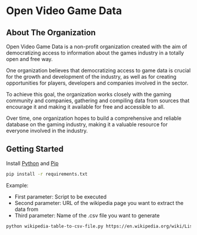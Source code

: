 # Open Video Game Data

## About The Organization
Open Video Game Data is a non-profit organization created with the aim of democratizing access to information about the games industry in a totally open and free way.

One organization believes that democratizing access to game data is crucial for the growth and development of the industry, as well as for creating opportunities for players, developers and companies involved in the sector.

To achieve this goal, the organization works closely with the gaming community and companies, gathering and compiling data from sources that encourage it and making it available for free and accessible to all.

Over time, one organization hopes to build a comprehensive and reliable database on the gaming industry, making it a valuable resource for everyone involved in the industry.

## Getting Started

Install [Python](https://www.python.org/) and [Pip](https://pypi.org/project/pip/)

```bash
pip install -r requirements.txt
```

Example:
- First parameter: Script to be executed
- Second parameter: URL of the wikipedia page you want to extract the data from
- Third parameter: Name of the .csv file you want to generate
```bash
python wikipedia-table-to-csv-file.py https://en.wikipedia.org/wiki/List_of_best-selling_PlayStation_video_games best-selling-psone-games
```